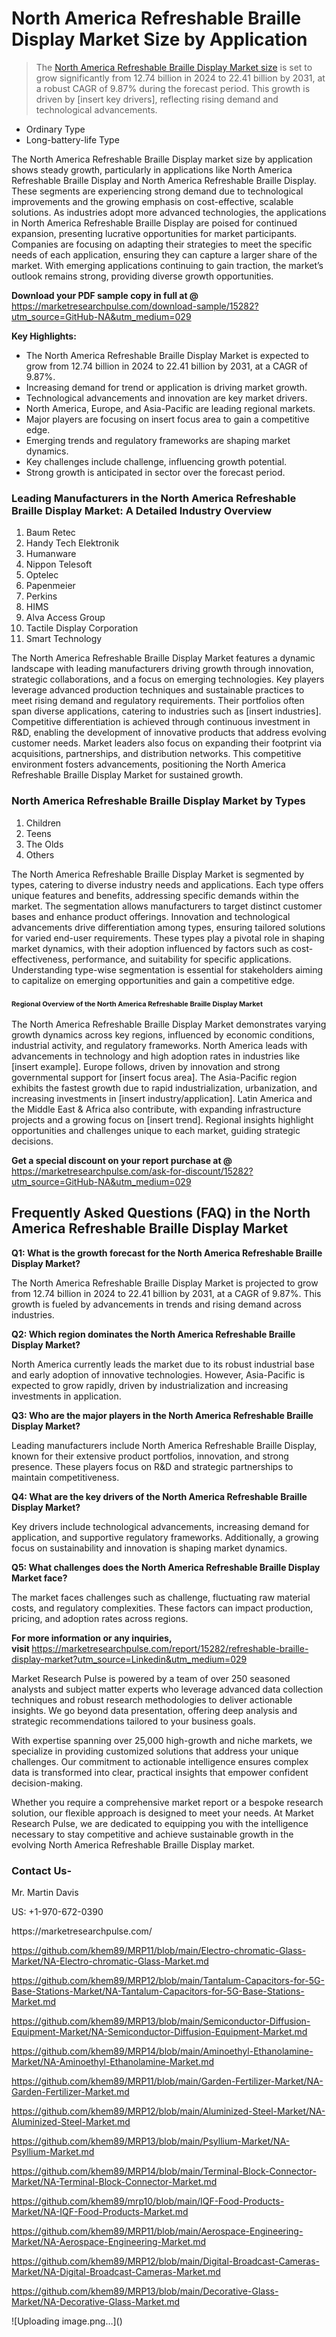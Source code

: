<h1>North America Refreshable Braille Display Market&nbsp;Size by Application</h1><blockquote><p>The <a href="https://marketresearchpulse.com/download-sample/15282?utm_source=GitHub-NA&amp;utm_medium=029">North America Refreshable Braille Display Market size</a> is set to grow significantly from 12.74 billion in 2024 to 22.41 billion by 2031, at a robust CAGR of 9.87% during the forecast period. This growth is driven by [insert key drivers], reflecting rising demand and technological advancements.</p></blockquote><ul><li>Ordinary Type<li> Long-battery-life Type</li></ul><p>The North America Refreshable Braille Display market size by application shows steady growth, particularly in applications like North America Refreshable Braille Display and North America Refreshable Braille Display. These segments are experiencing strong demand due to technological improvements and the growing emphasis on cost-effective, scalable solutions. As industries adopt more advanced technologies, the applications in North America Refreshable Braille Display are poised for continued expansion, presenting lucrative opportunities for market participants. Companies are focusing on adapting their strategies to meet the specific needs of each application, ensuring they can capture a larger share of the market. With emerging applications continuing to gain traction, the market’s outlook remains strong, providing diverse growth opportunities.</p><p><strong>Download your PDF sample copy in full at @ </strong><a href="https://marketresearchpulse.com/download-sample/15282?utm_source=GitHub-NA&amp;utm_medium=029">https://marketresearchpulse.com/download-sample/15282?utm_source=GitHub-NA&amp;utm_medium=029</a></p><p><strong>Key Highlights: </strong></p><ul><li>The North America Refreshable Braille Display Market is expected to grow from 12.74 billion in 2024 to 22.41 billion by 2031, at a CAGR of 9.87%.</li><li>Increasing demand for trend or application is driving market growth.</li><li>Technological advancements and innovation are key market drivers.</li><li>North America, Europe, and Asia-Pacific are leading regional markets.</li><li>Major players are focusing on insert focus area to gain a competitive edge.</li><li>Emerging trends and regulatory frameworks are shaping market dynamics.</li><li>Key challenges include challenge, influencing growth potential.</li><li>Strong growth is anticipated in sector over the forecast period.</li></ul><h3>Leading Manufacturers in the North America Refreshable Braille Display Market: A Detailed Industry Overview</h3><ol><li>Baum Retec</li><li>Handy Tech Elektronik</li><li>Humanware</li><li>Nippon Telesoft</li><li>Optelec</li><li>Papenmeier</li><li>Perkins</li><li>HIMS</li><li>Alva Access Group</li><li>Tactile Display Corporation</li><li>Smart Technology</li></ol><div class="flex max-w-full flex-col flex-grow"><div class="min-h-8 text-message flex w-full flex-col items-end gap-2 whitespace-normal break-words [.text-message+&amp;]:mt-5" dir="auto" data-message-author-role="assistant" data-message-id="fd8432e4-4910-450d-b182-61b7bfb0a01f" data-message-model-slug="gpt-4o"><div class="flex w-full flex-col gap-1 empty:hidden first:pt-[3px]"><div class="markdown prose w-full break-words dark:prose-invert light"><p>The North America Refreshable Braille Display Market features a dynamic landscape with leading manufacturers driving growth through innovation, strategic collaborations, and a focus on emerging technologies. Key players leverage advanced production techniques and sustainable practices to meet rising demand and regulatory requirements. Their portfolios often span diverse applications, catering to industries such as [insert industries]. Competitive differentiation is achieved through continuous investment in R&amp;D, enabling the development of innovative products that address evolving customer needs. Market leaders also focus on expanding their footprint via acquisitions, partnerships, and distribution networks. This competitive environment fosters advancements, positioning the North America Refreshable Braille Display Market for sustained growth.</p></div></div></div></div><h3>North America Refreshable Braille Display Market by Types</h3><ol><li>Children<li> Teens<li> The Olds<li> Others</li></ol><div class="flex max-w-full flex-col flex-grow"><div class="min-h-8 text-message flex w-full flex-col items-end gap-2 whitespace-normal break-words [.text-message+&amp;]:mt-5" dir="auto" data-message-author-role="assistant" data-message-id="084470be-0bb7-4664-bddf-5156b4f41249" data-message-model-slug="gpt-4o-mini"><div class="flex w-full flex-col gap-1 empty:hidden first:pt-[3px]"><div class="markdown prose w-full break-words dark:prose-invert light"><p>The North America Refreshable Braille Display Market is segmented by types, catering to diverse industry needs and applications. Each type offers unique features and benefits, addressing specific demands within the market. The segmentation allows manufacturers to target distinct customer bases and enhance product offerings. Innovation and technological advancements drive differentiation among types, ensuring tailored solutions for varied end-user requirements. These types play a pivotal role in shaping market dynamics, with their adoption influenced by factors such as cost-effectiveness, performance, and suitability for specific applications. Understanding type-wise segmentation is essential for stakeholders aiming to capitalize on emerging opportunities and gain a competitive edge.</p></div></div></div></div><h3><span style="font-size: 11px;">Regional Overview of the North America Refreshable Braille Display Market</span></h3><div class="flex max-w-full flex-col flex-grow"><div class="min-h-8 text-message flex w-full flex-col items-end gap-2 whitespace-normal break-words [.text-message+&amp;]:mt-5" dir="auto" data-message-author-role="assistant" data-message-id="e9038762-ce64-4e30-91c9-9bd413514231" data-message-model-slug="gpt-4o-mini"><div class="flex w-full flex-col gap-1 empty:hidden first:pt-[3px]"><div class="markdown prose w-full break-words dark:prose-invert light"><p>The North America Refreshable Braille Display Market demonstrates varying growth dynamics across key regions, influenced by economic conditions, industrial activity, and regulatory frameworks. North America leads with advancements in technology and high adoption rates in industries like [insert example]. Europe follows, driven by innovation and strong governmental support for [insert focus area]. The Asia-Pacific region exhibits the fastest growth due to rapid industrialization, urbanization, and increasing investments in [insert industry/application]. Latin America and the Middle East &amp; Africa also contribute, with expanding infrastructure projects and a growing focus on [insert trend]. Regional insights highlight opportunities and challenges unique to each market, guiding strategic decisions.</p></div></div></div></div><p><strong>Get a special discount on your report purchase at @ </strong><a href="https://marketresearchpulse.com/ask-for-discount/15282?utm_source=GitHub-NA&amp;utm_medium=029">https://marketresearchpulse.com/ask-for-discount/15282?utm_source=GitHub-NA&amp;utm_medium=029</a></p><h2>Frequently Asked Questions (FAQ) in the North America Refreshable Braille Display Market</h2><p><strong>Q1: What is the growth forecast for the North America Refreshable Braille Display Market?</strong></p><p>The North America Refreshable Braille Display Market is projected to grow from 12.74 billion in 2024 to 22.41 billion by 2031, at a CAGR of 9.87%. This growth is fueled by advancements in trends and rising demand across industries.</p><p><strong>Q2: Which region dominates the North America Refreshable Braille Display Market?</strong></p><p>North America currently leads the market due to its robust industrial base and early adoption of innovative technologies. However, Asia-Pacific is expected to grow rapidly, driven by industrialization and increasing investments in application.</p><p><strong>Q3: Who are the major players in the North America Refreshable Braille Display Market?</strong></p><p>Leading manufacturers include North America Refreshable Braille Display, known for their extensive product portfolios, innovation, and strong presence. These players focus on R&amp;D and strategic partnerships to maintain competitiveness.</p><p><strong>Q4: What are the key drivers of the North America Refreshable Braille Display Market?</strong></p><p>Key drivers include technological advancements, increasing demand for application, and supportive regulatory frameworks. Additionally, a growing focus on sustainability and innovation is shaping market dynamics.</p><p><strong>Q5: What challenges does the North America Refreshable Braille Display Market face?</strong></p><p>The market faces challenges such as challenge, fluctuating raw material costs, and regulatory complexities. These factors can impact production, pricing, and adoption rates across regions.</p><p><strong>For more information or any inquiries, visit&nbsp;</strong><a href="https://marketresearchpulse.com/report/15282/refreshable-braille-display-market?utm_source=Linkedin&utm_medium=029">https://marketresearchpulse.com/report/15282/refreshable-braille-display-market?utm_source=Linkedin&utm_medium=029</a></p><p>Market Research Pulse is powered by a team of over 250 seasoned analysts and subject matter experts who leverage advanced data collection techniques and robust research methodologies to deliver actionable insights. We go beyond data presentation, offering deep analysis and strategic recommendations tailored to your business goals.</p><p>With expertise spanning over 25,000 high-growth and niche markets, we specialize in providing customized solutions that address your unique challenges. Our commitment to actionable intelligence ensures complex data is transformed into clear, practical insights that empower confident decision-making.</p><p>Whether you require a comprehensive market report or a bespoke research solution, our flexible approach is designed to meet your needs. At Market Research Pulse, we are dedicated to equipping you with the intelligence necessary to stay competitive and achieve sustainable growth in the evolving North America Refreshable Braille Display market.</p><h3><strong>Contact Us-</strong></h3><p>Mr. Martin Davis</p><p>US: +1-970-672-0390</p><p>https://marketresearchpulse.com/</p><p><a href="https://github.com/khem89/MRP11/blob/main/Electro-chromatic-Glass-Market/NA-Electro-chromatic-Glass-Market.md">https://github.com/khem89/MRP11/blob/main/Electro-chromatic-Glass-Market/NA-Electro-chromatic-Glass-Market.md</a></p><p><a href="https://github.com/khem89/MRP12/blob/main/Tantalum-Capacitors-for-5G-Base-Stations-Market/NA-Tantalum-Capacitors-for-5G-Base-Stations-Market.md">https://github.com/khem89/MRP12/blob/main/Tantalum-Capacitors-for-5G-Base-Stations-Market/NA-Tantalum-Capacitors-for-5G-Base-Stations-Market.md</a></p><p><a href="https://github.com/khem89/MRP13/blob/main/Semiconductor-Diffusion-Equipment-Market/NA-Semiconductor-Diffusion-Equipment-Market.md">https://github.com/khem89/MRP13/blob/main/Semiconductor-Diffusion-Equipment-Market/NA-Semiconductor-Diffusion-Equipment-Market.md</a></p><p><a href="https://github.com/khem89/MRP14/blob/main/Aminoethyl-Ethanolamine-Market/NA-Aminoethyl-Ethanolamine-Market.md">https://github.com/khem89/MRP14/blob/main/Aminoethyl-Ethanolamine-Market/NA-Aminoethyl-Ethanolamine-Market.md</a></p><p><a href="https://github.com/khem89/MRP11/blob/main/Garden-Fertilizer-Market/NA-Garden-Fertilizer-Market.md">https://github.com/khem89/MRP11/blob/main/Garden-Fertilizer-Market/NA-Garden-Fertilizer-Market.md</a></p><p><a href="https://github.com/khem89/MRP12/blob/main/Aluminized-Steel-Market/NA-Aluminized-Steel-Market.md">https://github.com/khem89/MRP12/blob/main/Aluminized-Steel-Market/NA-Aluminized-Steel-Market.md</a></p><p><a href="https://github.com/khem89/MRP13/blob/main/Psyllium-Market/NA-Psyllium-Market.md">https://github.com/khem89/MRP13/blob/main/Psyllium-Market/NA-Psyllium-Market.md</a></p><p><a href="https://github.com/khem89/MRP14/blob/main/Terminal-Block-Connector-Market/NA-Terminal-Block-Connector-Market.md">https://github.com/khem89/MRP14/blob/main/Terminal-Block-Connector-Market/NA-Terminal-Block-Connector-Market.md</a></p><p><a href="https://github.com/khem89/mrp10/blob/main/IQF-Food-Products-Market/NA-IQF-Food-Products-Market.md">https://github.com/khem89/mrp10/blob/main/IQF-Food-Products-Market/NA-IQF-Food-Products-Market.md</a></p><p><a href="https://github.com/khem89/MRP11/blob/main/Aerospace-Engineering-Market/NA-Aerospace-Engineering-Market.md">https://github.com/khem89/MRP11/blob/main/Aerospace-Engineering-Market/NA-Aerospace-Engineering-Market.md</a></p><p><a href="https://github.com/khem89/MRP12/blob/main/Digital-Broadcast-Cameras-Market/NA-Digital-Broadcast-Cameras-Market.md">https://github.com/khem89/MRP12/blob/main/Digital-Broadcast-Cameras-Market/NA-Digital-Broadcast-Cameras-Market.md</a></p><p><a href="https://github.com/khem89/MRP13/blob/main/Decorative-Glass-Market/NA-Decorative-Glass-Market.md">https://github.com/khem89/MRP13/blob/main/Decorative-Glass-Market/NA-Decorative-Glass-Market.md</a></p>
![Uploading image.png…]()
